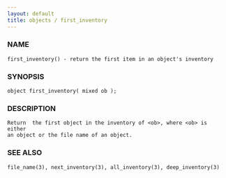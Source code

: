 ```yaml
---
layout: default
title: objects / first_inventory
---
```


### NAME

    first_inventory() - return the first item in an object's inventory

### SYNOPSIS

    object first_inventory( mixed ob );

### DESCRIPTION

    Return  the first object in the inventory of <ob>, where <ob> is either
    an object or the file name of an object.

### SEE ALSO

    file_name(3), next_inventory(3), all_inventory(3), deep_inventory(3)

